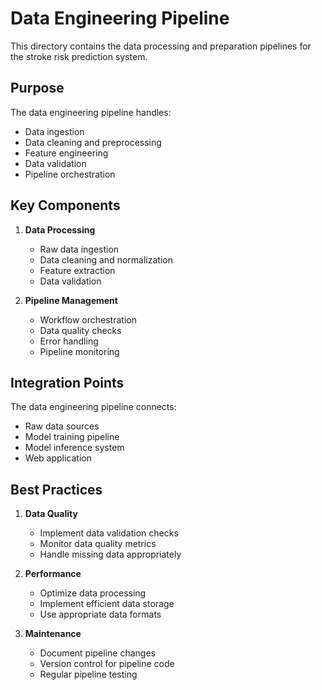 # Data Engineering Pipeline

This directory contains the data processing and preparation pipelines for the stroke risk prediction system.

## Purpose

The data engineering pipeline handles:
- Data ingestion
- Data cleaning and preprocessing
- Feature engineering
- Data validation
- Pipeline orchestration

## Key Components

1. **Data Processing**
   - Raw data ingestion
   - Data cleaning and normalization
   - Feature extraction
   - Data validation

2. **Pipeline Management**
   - Workflow orchestration
   - Data quality checks
   - Error handling
   - Pipeline monitoring

## Integration Points

The data engineering pipeline connects:
- Raw data sources
- Model training pipeline
- Model inference system
- Web application

## Best Practices

1. **Data Quality**
   - Implement data validation checks
   - Monitor data quality metrics
   - Handle missing data appropriately

2. **Performance**
   - Optimize data processing
   - Implement efficient data storage
   - Use appropriate data formats

3. **Maintenance**
   - Document pipeline changes
   - Version control for pipeline code
   - Regular pipeline testing 